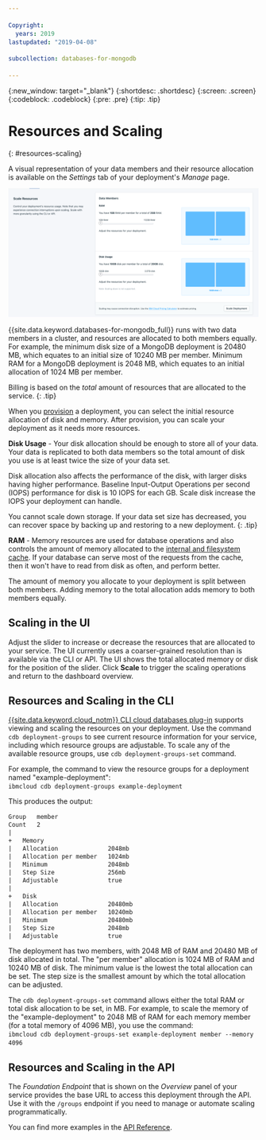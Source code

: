 ```yaml
---

Copyright:
  years: 2019
lastupdated: "2019-04-08"

subcollection: databases-for-mongodb

---
```


{:new_window: target="_blank"}
{:shortdesc: .shortdesc}
{:screen: .screen}
{:codeblock: .codeblock}
{:pre: .pre}
{:tip: .tip}

# Resources and Scaling
{: #resources-scaling}

A visual representation of your data members and their resource allocation is available on the _Settings_ tab of your deployment's _Manage_ page. 

![The Scale Resources Panel in _Settings_](images/settings-scaling.png)

{{site.data.keyword.databases-for-mongodb_full}} runs with two data members in a cluster, and resources are allocated to both members equally. For example, the minimum disk size of a MongoDB deployment is 20480 MB, which equates to an initial size of 10240 MB per member. Minimum RAM for a MongoDB deployment is 2048 MB, which equates to an initial allocation of 1024 MB per member.

Billing is based on the _total_ amount of resources that are allocated to the service.
{: .tip}

When you [provision](/docs/services/databases-for-mongodb?topic=cloud-databases-provisioning#provisioning) a deployment, you can select the initial resource allocation of disk and memory. After provision, you can scale your deployment as it needs more resources.

**Disk Usage** -
Your disk allocation should be enough to store all of your data. Your data is replicated to both data members so the total amount of disk you use is at least twice the size of your data set. 

Disk allocation also affects the performance of the disk, with larger disks having higher performance. Baseline Input-Output Operations per second (IOPS) performance for disk is 10 IOPS for each GB. Scale disk increase the IOPS your deployment can handle.
 
You cannot scale down storage. If your data set size has decreased, you can recover space by backing up and restoring to a new deployment.
{: .tip} 

**RAM** -
Memory resources are used for database operations and also controls the amount of memory allocated to the [internal and filesystem cache](/docs/services/databases-for-mongodb?topic=databases-for-mongodb-high-availability#wiredtiger-memory-cache). If your database can serve most of the requests from the cache, then it won't have to read from disk as often, and perform better. 

The amount of memory you allocate to your deployment is split between both members. Adding memory to the total allocation adds memory to both members equally.

## Scaling in the UI

Adjust the slider to increase or decrease the resources that are allocated to your service. The UI currently uses a coarser-grained resolution than is available via the CLI or API. The UI shows the total allocated memory or disk for the position of the slider. Click **Scale** to trigger the scaling operations and return to the dashboard overview. 

## Resources and Scaling in the CLI 

[{{site.data.keyword.cloud_notm}} CLI cloud databases plug-in](/docs/cli/reference/ibmcloud?topic=cloud-cli-ibmcloud-cli) supports viewing and scaling the resources on your deployment. Use the command `cdb deployment-groups` to see current resource information for your service, including which resource groups are adjustable. To scale any of the available resource groups, use `cdb deployment-groups-set` command. 

For example, the command to view the resource groups for a deployment named "example-deployment":  
`ibmcloud cdb deployment-groups example-deployment`

This produces the output:

```
Group   member
Count   2
|
+   Memory
|   Allocation              2048mb
|   Allocation per member   1024mb
|   Minimum                 2048mb
|   Step Size               256mb
|   Adjustable              true
|
+   Disk
|   Allocation              20480mb
|   Allocation per member   10240mb
|   Minimum                 20480mb
|   Step Size               2048mb
|   Adjustable              true
```

The deployment has two members, with 2048 MB of RAM and 20480 MB of disk allocated in total. The "per member" allocation is 1024 MB of RAM and 10240 MB of disk. The minimum value is the lowest the total allocation can be set. The step size is the smallest amount by which the total allocation can be adjusted.

The `cdb deployment-groups-set` command allows either the total RAM or total disk allocation to be set, in MB. For example, to scale the memory of the "example-deployment" to 2048 MB of RAM for each memory member (for a total memory of 4096 MB), you use the command:  
`ibmcloud cdb deployment-groups-set example-deployment member --memory 4096`

## Resources and Scaling in the API

The _Foundation Endpoint_ that is shown on the _Overview_ panel of your service provides the base URL to access this deployment through the API. Use it with the `/groups` endpoint if you need to manage or automate scaling programmatically.

You can find more examples in the [API Reference](https://{DomainName}/apidocs/cloud-databases-api#get-currently-available-scaling-groups-from-a-depl).

